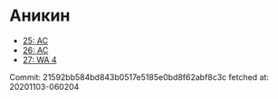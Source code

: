 # Аникин
- [25: AC](25.md)
- [26: AC](26.md)
- [27: WA 4](27.md)

Commit: 21592bb584bd843b0517e5185e0bd8f62abf8c3c
 fetched at: 20201103-060204
